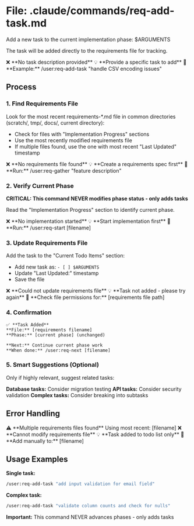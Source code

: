 # File: .claude/commands/req-add-task.md

Add a new task to the current implementation phase: $ARGUMENTS

The task will be added directly to the requirements file for tracking.

<error-handling>
  <case condition="empty-arguments">
    ❌ **No task description provided**
    💡 **Provide a specific task to add**
    📝 **Example:** /user:req-add-task "handle CSV encoding issues"
  </case>
</error-handling>

## Process

### 1. Find Requirements File
Look for the most recent requirements-*.md file in common directories (scratch/, tmp/, docs/, current directory):
- Check for files with "Implementation Progress" sections
- Use the most recently modified requirements file
- If multiple files found, use the one with most recent "Last Updated" timestamp

<error-handling>
  <case condition="no-requirements-file">
    ❌ **No requirements file found**
    💡 **Create a requirements spec first**
    📝 **Run:** /user:req-gather "feature description"
  </case>
</error-handling>

### 2. Verify Current Phase
**CRITICAL: This command NEVER modifies phase status - only adds tasks**

Read the "Implementation Progress" section to identify current phase.

<error-handling>
  <case condition="no-progress-section">
    ❌ **No implementation started**
    💡 **Start implementation first**
    📝 **Run:** /user:req-start [filename]
  </case>
</error-handling>

### 3. Update Requirements File
Add the task to the "Current Todo Items" section:
- Add new task as: `- [ ] $ARGUMENTS`
- Update "Last Updated:" timestamp
- Save the file

<error-handling>
  <case condition="file-update-failed">
    ❌ **Could not update requirements file**
    💡 **Task not added - please try again**
    📝 **Check file permissions for:** [requirements file path]
  </case>
</error-handling>

### 4. Confirmation
```
✅ **Task Added**
**File:** [requirements filename]
**Phase:** [current phase] (unchanged)

**Next:** Continue current phase work
**When done:** /user:req-next [filename]
```

### 5. Smart Suggestions (Optional)
Only if highly relevant, suggest related tasks:

**Database tasks:** Consider migration testing
**API tasks:** Consider security validation
**Complex tasks:** Consider breaking into subtasks

## Error Handling

<error-handling>
  <case condition="multiple-files">
    ⚠️ **Multiple requirements files found**
    Using most recent: [filename]
  </case>
  
  <case condition="file-modification-failed">
    ❌ **Cannot modify requirements file**
    💡 **Task added to todo list only**
    📝 **Add manually to:** [filename]
  </case>
</error-handling>

## Usage Examples

**Single task:**
```bash
/user:req-add-task "add input validation for email field"
```

**Complex task:**
```bash
/user:req-add-task "validate column counts and check for nulls"
```

**Important:** This command NEVER advances phases - only adds tasks